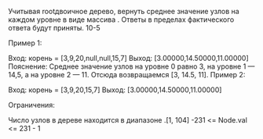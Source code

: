 Учитывая rootдвоичное дерево, вернуть среднее значение узлов на каждом уровне в виде массива . Ответы в пределах фактического ответа будут приняты. 10-5

Пример 1:

Вход: корень = [3,9,20,null,null,15,7]
Выход: [3.00000,14.50000,11.00000]
Пояснение: Среднее значение узлов на уровне 0 равно 3, на уровне 1 — 14,5, а на уровне 2 — 11.
Отсюда возвращаемся [3, 14.5, 11].
Пример 2:

Вход: корень = [3,9,20,15,7]
Выход: [3.00000,14.50000,11.00000]

Ограничения:

Число узлов в дереве находится в диапазоне .[1, 104]
-231 <= Node.val <= 231 - 1
